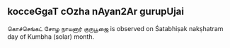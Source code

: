 ## kocceGgaT cOzha nAyan2Ar gurupUjai

கொச்செங்கட் சோழ நாயனார் குருபூஜை is observed on Śatabhiṣak nakṣhatram day of Kumbha (solar) month.



